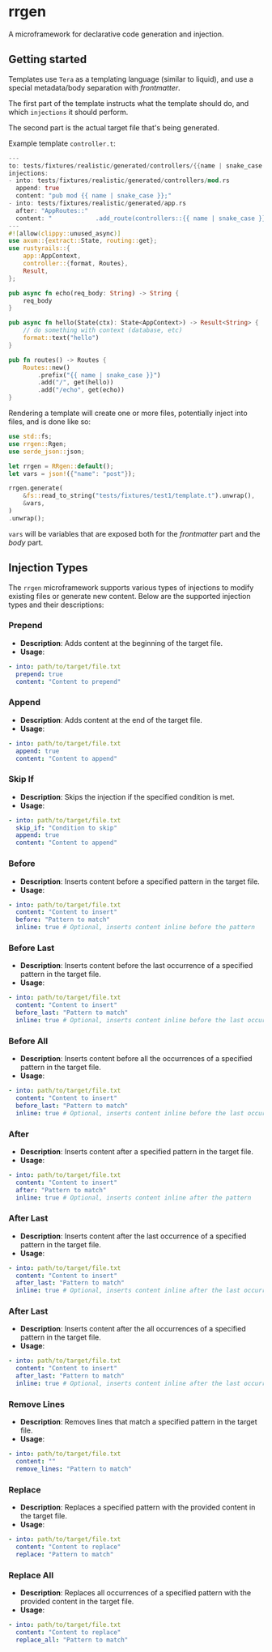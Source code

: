 
# rrgen

A microframework for declarative code generation and injection.


## Getting started

Templates use `Tera` as a templating language (similar to liquid), and use a special metadata/body separation with _frontmatter_.

The first part of the template instructs what the template should do, and which `injections` it should perform.

The second part is the actual target file that's being generated.


Example template `controller.t`:

```rust
---
to: tests/fixtures/realistic/generated/controllers/{{name | snake_case }}.rs
injections:
- into: tests/fixtures/realistic/generated/controllers/mod.rs
  append: true
  content: "pub mod {{ name | snake_case }};"
- into: tests/fixtures/realistic/generated/app.rs
  after: "AppRoutes::"
  content: "            .add_route(controllers::{{ name | snake_case }}::routes())"
---
#![allow(clippy::unused_async)]
use axum::{extract::State, routing::get};
use rustyrails::{
    app::AppContext,
    controller::{format, Routes},
    Result,
};

pub async fn echo(req_body: String) -> String {
    req_body
}

pub async fn hello(State(ctx): State<AppContext>) -> Result<String> {
    // do something with context (database, etc)
    format::text("hello")
}

pub fn routes() -> Routes {
    Routes::new()
        .prefix("{{ name | snake_case }}")
        .add("/", get(hello))
        .add("/echo", get(echo))
}
```

Rendering a template will create one or more files, potentially inject into files, and is done like so:

```rust
use std::fs;
use rrgen::Rgen;
use serde_json::json;

let rrgen = RRgen::default();
let vars = json!({"name": "post"});

rrgen.generate(
    &fs::read_to_string("tests/fixtures/test1/template.t").unwrap(),
    &vars,
)
.unwrap();
```

`vars` will be variables that are exposed both for the _frontmatter_ part and the _body_ part.

## Injection Types

The `rrgen` microframework supports various types of injections to modify existing files or generate new content. Below are the supported injection types and their descriptions:

### Prepend

- **Description**: Adds content at the beginning of the target file.
- **Usage**:
```yaml
- into: path/to/target/file.txt
  prepend: true
  content: "Content to prepend"
```
    
### Append
- **Description**: Adds content at the end of the target file.
- **Usage**:
```yaml
- into: path/to/target/file.txt
  append: true
  content: "Content to append"
```

### Skip If
- **Description**: Skips the injection if the specified condition is met.
- **Usage**:
```yaml
- into: path/to/target/file.txt
  skip_if: "Condition to skip"
  append: true
  content: "Content to append"
```
  
### Before
- **Description**: Inserts content before a specified pattern in the target file.
- **Usage**:
```yaml
- into: path/to/target/file.txt
  content: "Content to insert"
  before: "Pattern to match"
  inline: true # Optional, inserts content inline before the pattern
```

### Before Last
- **Description**: Inserts content before the last occurrence of a specified pattern in the target file.
- **Usage**:
```yaml
- into: path/to/target/file.txt
  content: "Content to insert"
  before_last: "Pattern to match"
  inline: true # Optional, inserts content inline before the last occurrence of pattern
```
  
### Before All
- **Description**: Inserts content before all the occurrences of a specified pattern in the target file.
- **Usage**:
```yaml
- into: path/to/target/file.txt
  content: "Content to insert"
  before_last: "Pattern to match"
  inline: true # Optional, inserts content inline before the last occurrence of pattern
```
  
### After
- **Description**: Inserts content after a specified pattern in the target file.
- **Usage**:
```yaml
- into: path/to/target/file.txt
  content: "Content to insert"
  after: "Pattern to match"
  inline: true # Optional, inserts content inline after the pattern
```
  
### After Last
- **Description**: Inserts content after the last occurrence of a specified pattern in the target file.
- **Usage**:
```yaml
- into: path/to/target/file.txt
  content: "Content to insert"
  after_last: "Pattern to match"
  inline: true # Optional, inserts content inline after the last occurrence of the pattern
```

### After Last
- **Description**: Inserts content after the all occurrences of a specified pattern in the target file.
- **Usage**:
```yaml
- into: path/to/target/file.txt
  content: "Content to insert"
  after_last: "Pattern to match"
  inline: true # Optional, inserts content inline after the last occurrence of the pattern
```
  
### Remove Lines
- **Description**: Removes lines that match a specified pattern in the target file.
- **Usage**:
```yaml
- into: path/to/target/file.txt
  content: ""
  remove_lines: "Pattern to match"
```

### Replace
- **Description**: Replaces a specified pattern with the provided content in the target file.
- **Usage**:
```yaml
- into: path/to/target/file.txt
  content: "Content to replace"
  replace: "Pattern to match"
```

### Replace All
- **Description**: Replaces all occurrences of a specified pattern with the provided content in the target file.
- **Usage**:
```yaml
- into: path/to/target/file.txt
  content: "Content to replace"
  replace_all: "Pattern to match"
```
